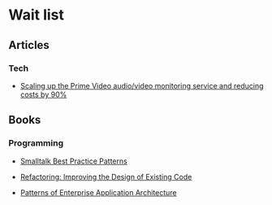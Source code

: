 # Wait list

## Articles

### Tech

- [Scaling up the Prime Video audio/video monitoring service and reducing costs by 90%](https://www.primevideotech.com/video-streaming/scaling-up-the-prime-video-audio-video-monitoring-service-and-reducing-costs-by-90)

## Books

### Programming

- [Smalltalk Best Practice Patterns](https://www.amazon.com/Smalltalk-Best-Practice-Patterns-Kent/dp/013476904X)

- [Refactoring: Improving the Design of Existing Code](https://www.amazon.com/Refactoring-Improving-Design-Existing-Code/dp/0201485672)

- [Patterns of Enterprise Application Architecture](https://www.amazon.com/Patterns-Enterprise-Application-Architecture-Martin/dp/0321127420/)
